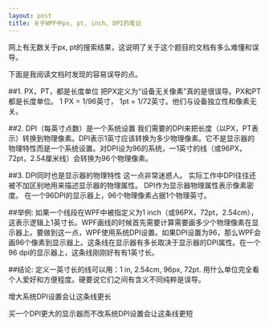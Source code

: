 ```yaml
---
layout: post
title: 关于WPF中px, pt, inch, DPI的笔记
---
```

网上有无数关于px, pt的搜索结果，这说明了关于这个题目的文档有多么难懂和误导。

下面是我阅读文档时发现的容易误导的点。

##1. PX，PT，都是长度单位
把PX定义为“设备无关像素”真的是很误导。PX和PT都是长度单位。 1 PX = 1/96英寸， 1pt = 1/72英寸。他们与设备独立性和像素无关。

##2. DPI（每英寸点数）是一个系统设置
我们需要的DPI来把长度（以PX，PT表示）转换到物理像素。DPI表示1英寸应该转换为多少物理像素。它不是显示器的物理特性而是一个系统设置。对DPI设为96的系统，一1英寸的线（或96PX，72pt，2.54厘米线）会转换为96个物理像素。

##3. DPI同时也是显示器的物理特性
这一点非常迷惑人。 实际工作中DPI往往还被不加区别地用来描述显示器的物理属性。 DPI作为显示器物理属性表示像素密度。 在一个96DPI的显示器上，96个物理像素占据1个物理英寸。

##举例:
如果一个线段在WPF中被指定义为1 inch（或96PX，72pt，2.54cm），这表示逻辑上1英寸长。WPF画线的时候首先需要计算需要画多少个物理像素在显示器上。要做到这一点，WPF使用系统DPI设置。如果DPI设置为96，那么WPF会画96个像素到显示器上。这条线在显示器有多长取决于显示器的DPI属性。在一个96 dpi的显示器上，这条线刚刚好有有1英寸长。

##结论:
定义一英寸长的线可以用：1 in, 2.54cm, 96px, 72pt. 用什么单位完全看个人爱好和方便程度。硬要说它们之间有含义不同纯粹是误导。

增大系统DPI设置会让这条线更长

买一个DPI更大的显示器而不改系统DPI设置会让这条线更短
